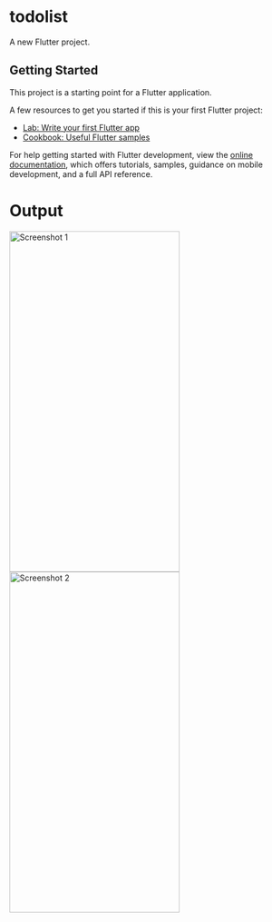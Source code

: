# todolist

A new Flutter project.

## Getting Started

This project is a starting point for a Flutter application.

A few resources to get you started if this is your first Flutter project:

- [Lab: Write your first Flutter app](https://docs.flutter.dev/get-started/codelab)
- [Cookbook: Useful Flutter samples](https://docs.flutter.dev/cookbook)

For help getting started with Flutter development, view the
[online documentation](https://docs.flutter.dev/), which offers tutorials,
samples, guidance on mobile development, and a full API reference.

# Output
<img src="https://github.com/Abhisheknik/Todolist/assets/79035081/95b19729-332f-45e2-95b1-af8cbc4e3ff6" alt="Screenshot 1" width="300" height="600">
<img src="https://github.com/Abhisheknik/Todolist/assets/79035081/f880e41a-3815-4654-9bd0-8428f373eb57" alt="Screenshot 2" width="300" height="600">
